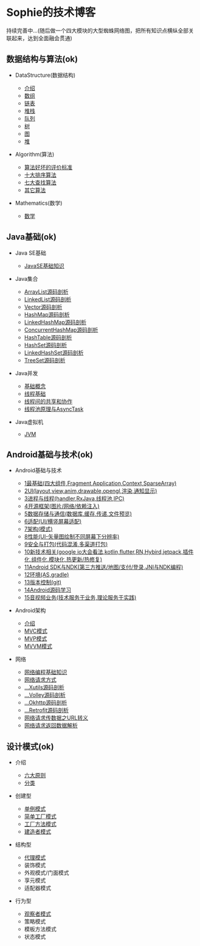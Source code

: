 # Sophie的技术博客

持续完善中...(随后做一个四大模块的大型蜘蛛网络图，把所有知识点横纵全部关联起来，达到全面融会贯通)

## 数据结构与算法(ok)

* DataStructure(数据结构)

    * [介绍](https://github.com/2211785113/Blog/blob/master/数据结构与算法/DataStructure/介绍.md)
    * [数组](https://github.com/2211785113/Blog/blob/master/数据结构与算法/DataStructure/1数组.md)
    * [链表](https://github.com/2211785113/Blog/blob/master/数据结构与算法/DataStructure/2链表.md)
    * [堆栈](https://github.com/2211785113/Blog/blob/master/数据结构与算法/DataStructure/3堆栈.md)
    * [队列](https://github.com/2211785113/Blog/blob/master/数据结构与算法/DataStructure/4队列.md)
    * [树](https://github.com/2211785113/Blog/blob/master/数据结构与算法/DataStructure/5树.md)
    * [图](https://github.com/2211785113/Blog/blob/master/数据结构与算法/DataStructure/6图.md)
    * [堆](https://github.com/2211785113/Blog/blob/master/数据结构与算法/DataStructure/7堆.md)

* Algorithm(算法)

    * [算法好坏的评价标准](https://github.com/2211785113/Blog/blob/master/数据结构与算法/Algorithm/算法好坏的评价标准.md)
    * [十大排序算法](https://github.com/2211785113/Blog/blob/master/数据结构与算法/Algorithm/十大排序算法.md)
    * [七大查找算法](https://github.com/2211785113/Blog/blob/master/数据结构与算法/Algorithm/七大查找算法.md)
    * [其它算法](https://github.com/2211785113/Blog/blob/master/数据结构与算法/Algorithm/其它算法.md)

* Mathematics(数学)

    * [数学](https://github.com/2211785113/Blog/blob/master/数据结构与算法/Mathematics/数学.md)

## Java基础(ok)

* Java SE基础

    * [JavaSE基础知识](https://github.com/2211785113/Blog/blob/master/Java基础/JavaSE基础/JavaSE基础知识.md)

* Java集合

    * [ArrayList源码剖析](https://github.com/2211785113/Blog/blob/master/Java基础/Java集合/1——ArrayList源码剖析.md)
    * [LinkedList源码剖析](https://github.com/2211785113/Blog/blob/master/Java基础/Java集合/1——LinkedList源码剖析.md)
    * [Vector源码剖析](https://github.com/2211785113/Blog/blob/master/Java基础/Java集合/1——Vector源码剖析.md)
    * [HashMap源码剖析](https://github.com/2211785113/Blog/blob/master/Java基础/Java集合/2——HashMap源码剖析.md)
    * [LinkedHashMap源码剖析](https://github.com/2211785113/Blog/blob/master/Java基础/Java集合/2——LinkedHashMap源码剖析.md)
    * [ConcurrentHashMap源码剖析](https://github.com/2211785113/Blog/blob/master/Java基础/Java集合/2——ConcurrentHashMap源码剖析.md)
    * [HashTable源码剖析](https://github.com/2211785113/Blog/blob/master/Java基础/Java集合/2——HashTable源码剖析.md)
    * [HashSet源码剖析](https://github.com/2211785113/Blog/blob/master/Java基础/Java集合/3——HashSet源码剖析.md)
    * [LinkedHashSet源码剖析](https://github.com/2211785113/Blog/blob/master/Java基础/Java集合/3——LinkedHashSet源码剖析.md)
    * [TreeSet源码剖析](https://github.com/2211785113/Blog/blob/master/Java基础/Java集合/3——TreeSet源码剖析.md)

* Java并发

    * [基础概念](https://github.com/2211785113/Blog/blob/master/Java基础/Java并发/基础概念.md)
    * [线程基础](https://github.com/2211785113/Blog/blob/master/Java基础/Java并发/线程基础.md)
    * [线程间的共享和协作](https://github.com/2211785113/Blog/blob/master/Java基础/Java并发/线程间的共享和协作.md)
    * [线程池原理与AsyncTask](https://github.com/2211785113/Blog/blob/master/Java基础/Java并发/线程池原理与AsyncTask.md)

* Java虚拟机

    * [JVM](https://github.com/2211785113/Blog/blob/master/Java基础/Java虚拟机/JVM.md)

## Android基础与技术(ok)

* Android基础与技术

    * [1最基础(四大组件,Fragment,Application,Context,SparseArray)](https://github.com/2211785113/Blog/blob/master/Android基础与技术/Android基础与技术/1最基础.md)
    * [2UI(layout,view,anim,drawable,opengl,渲染,通知显示)](https://github.com/2211785113/Blog/blob/master/Android基础与技术/Android基础与技术/2UI.md)
    * [3进程与线程(handler,RxJava,线程池,IPC)](https://github.com/2211785113/Blog/blob/master/Android基础与技术/Android基础与技术/3进程与线程.md)
    * [4开源框架(图片/网络/依赖注入)](https://github.com/2211785113/Blog/blob/master/Android基础与技术/Android基础与技术/4开源框架.md)
    * [5数据存储与通信(数据库,缓存,传递,文件预览)](https://github.com/2211785113/Blog/blob/master/Android基础与技术/Android基础与技术/5数据存储与通信.md)
    * [6适配(UI/横竖屏幕适配)](https://github.com/2211785113/Blog/blob/master/Android基础与技术/Android基础与技术/6适配.md)
    * [7架构(模式)](https://github.com/2211785113/Blog/blob/master/Android基础与技术/Android基础与技术/7架构.md)
    * [8性能(UI-矢量图绘制不同屏幕下分辨率)](https://github.com/2211785113/Blog/blob/master/Android基础与技术/Android基础与技术/8性能.md)
    * [9安全与打包(代码混淆,多渠道打包)](https://github.com/2211785113/Blog/blob/master/Android基础与技术/Android基础与技术/9安全与打包.md)
    * [10新技术相关(google io大会看法,kotlin,flutter,RN,Hybird,jetpack,插件化,组件化,模块化,热更新/热修复)](https://github.com/2211785113/Blog/blob/master/Android基础与技术/Android基础与技术/10新技术相关.md)
    * [11Android SDK与NDK(第三方推送/地图/支付/登录,JNI与NDK编程)](https://github.com/2211785113/Blog/blob/master/Android基础与技术/Android基础与技术/11AndroidSDK与NDK.md)
    * [12环境(AS,gradle)](https://github.com/2211785113/Blog/blob/master/Android基础与技术/Android基础与技术/12环境.md)
    * [13版本控制(git)](https://github.com/2211785113/Blog/blob/master/Android基础与技术/Android基础与技术/13版本控制.md)
    * [14Android源码学习](https://github.com/2211785113/Blog/blob/master/Android基础与技术/Android基础与技术/14Android源码学习.md)
    * [15音视频业务(技术服务于业务,理论服务于实践)](https://github.com/2211785113/Blog/blob/master/Android基础与技术/Android基础与技术/15音视频业务.md)

* Android架构

    * [介绍](https://github.com/2211785113/Blog/blob/master/Android基础与技术/Android架构(架构师方向)/介绍.md)
    * [MVC模式](https://github.com/2211785113/Blog/blob/master/Android基础与技术/Android架构(架构师方向)/MVC模式.md)
    * [MVP模式](https://github.com/2211785113/Blog/blob/master/Android基础与技术/Android架构(架构师方向)/MVP模式.md)
    * [MVVM模式](https://github.com/2211785113/Blog/blob/master/Android基础与技术/Android架构(架构师方向)/MVVM模式.md)

* 网络

    * [网络编程基础知识](https://github.com/2211785113/Blog/blob/master/Android基础与技术/网络/网络编程基础知识.md)
    * [网络请求方式](https://github.com/2211785113/Blog/blob/master/Android基础与技术/网络/网络请求方式.md)
    * [...Xutils源码剖析](https://github.com/2211785113/Blog/blob/master/Android基础与技术/网络/Xutils源码剖析.md)
    * [...Volley源码剖析](https://github.com/2211785113/Blog/blob/master/Android基础与技术/网络/Volley源码剖析.md)
    * [...Okhttp源码剖析](https://github.com/2211785113/Blog/blob/master/Android基础与技术/网络/Okhttp源码剖析.md)
    * [...Retrofit源码剖析](https://github.com/2211785113/Blog/blob/master/Android基础与技术/网络/Retrofit源码剖析.md)
    * [网络请求传数据之URL转义](https://github.com/2211785113/Blog/blob/master/Android基础与技术/网络/Retrofit源码剖析.md)
    * [网络请求返回数据解析](https://github.com/2211785113/Blog/blob/master/Android基础与技术/网络/网络请求返回数据解析.md)

## 设计模式(ok)

* 介绍

    * [六大原则](https://github.com/2211785113/Blog/blob/master/设计模式/介绍/六大原则.md)
    * [分类](https://github.com/2211785113/Blog/blob/master/设计模式/介绍/分类.md)

* 创建型

    * [单例模式](https://github.com/2211785113/Blog/blob/master/设计模式/创建型/单例模式.md)
    * [简单工厂模式](https://github.com/2211785113/Blog/blob/master/设计模式/创建型/简单工厂模式.md)
    * [工厂方法模式](https://github.com/2211785113/Blog/blob/master/设计模式/创建型/工厂方法模式.md)
    * [建造者模式](https://github.com/2211785113/Blog/blob/master/设计模式/创建型/建造者模式.md)

* 结构型

    * [代理模式](https://github.com/2211785113/Blog/blob/master/设计模式/结构型/代理模式.md)
    * 装饰模式
    * 外观模式/门面模式
    * 享元模式
    * 适配器模式

* 行为型

    * [观察者模式](https://github.com/2211785113/Blog/blob/master/设计模式/行为型/观察者模式.md)
    * 策略模式
    * 模板方法模式
    * 状态模式






